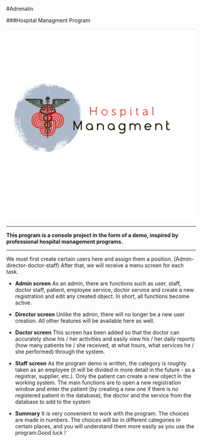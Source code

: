 #Adrenalin

###Hospital Managment Program

![banner picture](https://github.com/faridtb/Adrenalin_HospitalManagment/blob/main/logo.png)


___
 __This program is a console project in the form of a demo, inspired by professional hospital management programs.__

___

We must first create certain users here and assign them a position. (Admin-director-doctor-staff)
 After that, we will receive a menu screen for each task.

 - __Admin screen__
As an admin, there are functions such as user, staff, doctor staff, patient, employee service, doctor service and create a new registration and edit any created object. In short, all functions become active.


- __Director screen__
Unlike the admin, there will no longer be a new user creation. All other features will be available here as well.

- __Doctor screen__
This screen has been added so that the doctor can accurately show his / her activities and easily view his / her daily reports (how many patients he / she received, at what hours, what services he / she performed) through the system.

- __Staff screen__
As the program demo is written, the category is roughly taken as an employee (it will be divided in more detail in the future - as a registrar, supplier, etc.). Only the patient can create a new object in the working system. The main functions are to open a new registration window and enter the patient (by creating a new one if there is no registered patient in the database), the doctor and the service from the database
to add to the system

- __Summary__
It is very convenient to work with the program. The choices are made in numbers. The choices will be in different categories in certain places, and you will understand them more easily as you use the program.Good luck !

